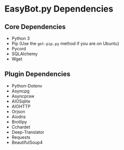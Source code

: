 # EasyBot.py Dependencies

## Core Dependencies

- Python 3
- Pip (Use the `get-pip.py` method if you are on Ubuntu)
- Pycord
- SQLAlchemy
- Wget

## Plugin Dependencies

- Python-Dotenv
- Asyncpg
- Asyncpraw
- AIOSqlite
- AIOHTTP
- Orjson
- Aiodns
- Brotlipy
- Cchardet
- Deep-Translator
- Requests
- BeautifulSoup4